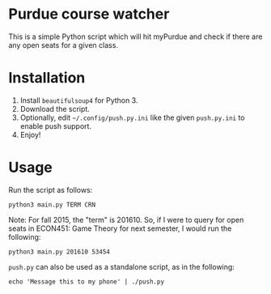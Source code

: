 Purdue course watcher
=====================
This is a simple Python script which will hit myPurdue and check if there are any open seats for a given class.

Installation
============
1. Install `beautifulsoup4` for Python 3.
2. Download the script.
3. Optionally, edit `~/.config/push.py.ini` like the given `push.py.ini` to enable push support.
4. Enjoy!

Usage
=====
Run the script as follows:

    python3 main.py TERM CRN

Note: For fall 2015, the "term" is 201610. So, if I were to query for open seats in ECON451: Game Theory for next
semester, I would run the following:

    python3 main.py 201610 53454

`push.py` can also be used as a standalone script, as in the following:

    echo 'Message this to my phone' | ./push.py
